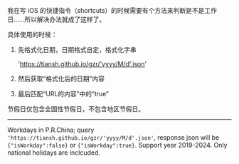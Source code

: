 我在写 iOS 的快捷指令（shortcuts）的时候需要有个方法来判断是不是工作日……所以解决办法就成了这样了。

具体使用的时候：

1. 先格式化日期，日期格式自定，格式化字串

    'https://tiansh.github.io/gzr/'yyyy/M/d'.json'

2. 然后获取“格式化后的日期”内容
3. 最后匹配“URL的内容”中的“true”

节假日仅包含全国性节假日，不包含地区节假日。

----

Workdays in P.R.China; query `'https://tiansh.github.io/gzr/'yyyy/M/d'.json'`, response json will be `{"isWorkday":false}` or `{"isWorkday":true}`. Support year 2019-2024. Only national holidays are inclcuded.
